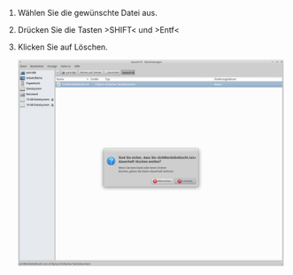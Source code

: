 1. Wählen Sie die gewünschte Datei aus.

2. Drücken Sie die Tasten >SHIFT< und >Entf<

3. Klicken Sie auf Löschen.

   ![Screenshot 1](content/guides/LOESCHEN/screen1.png)
